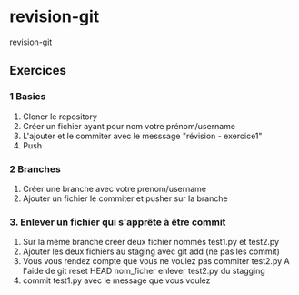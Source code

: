 # revision-git
revision-git


## Exercices

### 1 Basics

1. Cloner le repository
2. Créer un fichier ayant pour nom votre prénom/username
3. L'ajouter et le commiter avec le messsage "révision - exercice1"
4. Push

### 2 Branches

1. Créer une branche avec votre prenom/username
2. Ajouter un fichier le commiter et pusher sur la branche

### 3. Enlever un fichier qui s'apprête à être commit

1. Sur la même branche créer deux fichier nommés test1.py et test2.py
2. Ajouter les deux fichiers au staging avec git add (ne pas les commit)
3. Vous vous rendez compte que vous ne voulez pas commiter test2.py 
   A l'aide de git reset HEAD nom_ficher enlever test2.py du stagging
4. commit test1.py avec le message que vous voulez

